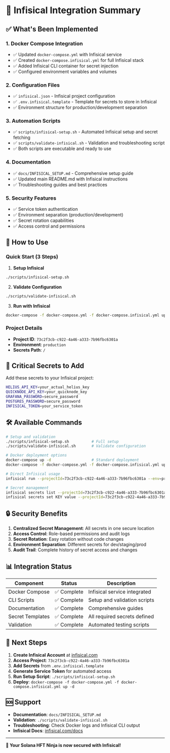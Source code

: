 # 🔐 Infisical Integration Summary

## ✅ What's Been Implemented

### 1. **Docker Compose Integration**
- ✅ Updated `docker-compose.yml` with Infisical service
- ✅ Created `docker-compose.infisical.yml` for full Infisical stack
- ✅ Added Infisical CLI container for secret injection
- ✅ Configured environment variables and volumes

### 2. **Configuration Files**
- ✅ `infisical.json` - Infisical project configuration
- ✅ `.env.infisical.template` - Template for secrets to store in Infisical
- ✅ Environment structure for production/development separation

### 3. **Automation Scripts**
- ✅ `scripts/infisical-setup.sh` - Automated Infisical setup and secret fetching
- ✅ `scripts/validate-infisical.sh` - Validation and troubleshooting script
- ✅ Both scripts are executable and ready to use

### 4. **Documentation**
- ✅ `docs/INFISICAL_SETUP.md` - Comprehensive setup guide
- ✅ Updated main README.md with Infisical instructions
- ✅ Troubleshooting guides and best practices

### 5. **Security Features**
- ✅ Service token authentication
- ✅ Environment separation (production/development)
- ✅ Secret rotation capabilities
- ✅ Access control and permissions

## 🚀 How to Use

### Quick Start (3 Steps)

1. **Setup Infisical**
```bash
./scripts/infisical-setup.sh
```

2. **Validate Configuration**
```bash
./scripts/validate-infisical.sh
```

3. **Run with Infisical**
```bash
docker-compose -f docker-compose.yml -f docker-compose.infisical.yml up -d
```

### Project Details
- **Project ID**: `73c2f3cb-c922-4a46-a333-7b96fbc6301a`
- **Environment**: `production`
- **Secrets Path**: `/`

## 🔑 Critical Secrets to Add

Add these secrets to your Infisical project:

```bash
HELIUS_API_KEY=your_actual_helius_key
QUICKNODE_API_KEY=your_quicknode_key
GRAFANA_PASSWORD=secure_password
POSTGRES_PASSWORD=secure_password
INFISICAL_TOKEN=your_service_token
```

## 🛠️ Available Commands

```bash
# Setup and validation
./scripts/infisical-setup.sh          # Full setup
./scripts/validate-infisical.sh       # Validate configuration

# Docker deployment options
docker-compose up -d                  # Standard deployment
docker-compose -f docker-compose.yml -f docker-compose.infisical.yml up -d  # With Infisical

# Direct Infisical usage
infisical run --projectId=73c2f3cb-c922-4a46-a333-7b96fbc6301a --env=production -- ./target/release/hft_main

# Secret management
infisical secrets list --projectId=73c2f3cb-c922-4a46-a333-7b96fbc6301a --env=production
infisical secrets set KEY value --projectId=73c2f3cb-c922-4a46-a333-7b96fbc6301a --env=production
```

## 🔒 Security Benefits

1. **Centralized Secret Management**: All secrets in one secure location
2. **Access Control**: Role-based permissions and audit logs
3. **Secret Rotation**: Easy rotation without code changes
4. **Environment Separation**: Different secrets for dev/staging/prod
5. **Audit Trail**: Complete history of secret access and changes

## 📊 Integration Status

| Component | Status | Description |
|-----------|--------|-------------|
| Docker Compose | ✅ Complete | Infisical service integrated |
| CLI Scripts | ✅ Complete | Setup and validation scripts |
| Documentation | ✅ Complete | Comprehensive guides |
| Secret Templates | ✅ Complete | All required secrets defined |
| Validation | ✅ Complete | Automated testing scripts |

## 🎯 Next Steps

1. **Create Infisical Account** at [infisical.com](https://infisical.com)
2. **Access Project**: `73c2f3cb-c922-4a46-a333-7b96fbc6301a`
3. **Add Secrets** from `.env.infisical.template`
4. **Generate Service Token** for automated access
5. **Run Setup Script**: `./scripts/infisical-setup.sh`
6. **Deploy**: `docker-compose -f docker-compose.yml -f docker-compose.infisical.yml up -d`

## 🆘 Support

- **Documentation**: `docs/INFISICAL_SETUP.md`
- **Validation**: `./scripts/validate-infisical.sh`
- **Troubleshooting**: Check Docker logs and Infisical CLI output
- **Infisical Docs**: [infisical.com/docs](https://infisical.com/docs)

---

**🔐 Your Solana HFT Ninja is now secured with Infisical!**
